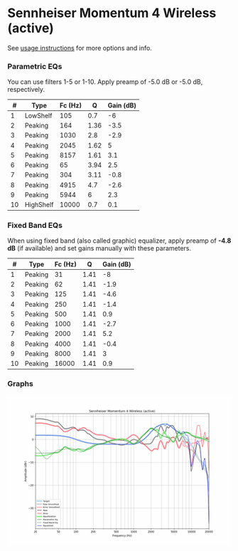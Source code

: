 # Sennheiser Momentum 4 Wireless (active)
See [usage instructions](https://github.com/jaakkopasanen/AutoEq#usage) for more options and info.

### Parametric EQs
You can use filters 1-5 or 1-10. Apply preamp of -5.0 dB or -5.0 dB, respectively.

|   # | Type      |   Fc (Hz) |    Q |   Gain (dB) |
|-----|-----------|-----------|------|-------------|
|   1 | LowShelf  |       105 | 0.7  |        -6   |
|   2 | Peaking   |       164 | 1.36 |        -3.5 |
|   3 | Peaking   |      1030 | 2.8  |        -2.9 |
|   4 | Peaking   |      2045 | 1.62 |         5   |
|   5 | Peaking   |      8157 | 1.61 |         3.1 |
|   6 | Peaking   |        65 | 3.94 |         2.5 |
|   7 | Peaking   |       304 | 3.11 |        -0.8 |
|   8 | Peaking   |      4915 | 4.7  |        -2.6 |
|   9 | Peaking   |      5944 | 6    |         2.3 |
|  10 | HighShelf |     10000 | 0.7  |         0.1 |

### Fixed Band EQs
When using fixed band (also called graphic) equalizer, apply preamp of **-4.8 dB** (if available) and set gains manually with these parameters.

|   # | Type    |   Fc (Hz) |    Q |   Gain (dB) |
|-----|---------|-----------|------|-------------|
|   1 | Peaking |        31 | 1.41 |        -8   |
|   2 | Peaking |        62 | 1.41 |        -1.9 |
|   3 | Peaking |       125 | 1.41 |        -4.6 |
|   4 | Peaking |       250 | 1.41 |        -1.4 |
|   5 | Peaking |       500 | 1.41 |         0.9 |
|   6 | Peaking |      1000 | 1.41 |        -2.7 |
|   7 | Peaking |      2000 | 1.41 |         5.2 |
|   8 | Peaking |      4000 | 1.41 |        -0.4 |
|   9 | Peaking |      8000 | 1.41 |         3   |
|  10 | Peaking |     16000 | 1.41 |         0.9 |

### Graphs
![](./Sennheiser%20Momentum%204%20Wireless%20(active).png)

